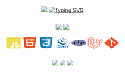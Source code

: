 
<div align="center">
 <img src="https://capsule-render.vercel.app/api?type=waving&color=6833ff&height=150&text=Desenvolvedor%20Front-end&animation=twinkling&fontColor=F8E7DE&fontSize=40&fontAlign=65&fontAlignY=30" />
 <a href="https://git.io/typing-svg"><img src="https://readme-typing-svg.herokuapp.com?font=Fira+Code&duration=4000&pause=10000&color=F7F7F7&width=435&lines=Ol%C3%A1%2C+eu+sou+o+Gabriel+Henrique+%F0%9F%91%8B%F0%9F%8F%BB" alt="Typing SVG" /></a>
</div>

##

<div align="center"  style="display: inline_block">
    <a href="https://www.linkedin.com/in/ghenriquev/" style="text-decoration: none;">
    <img height="150" src="https://github-readme-stats.vercel.app/api?username=ghenriquev&show_icons=true&theme=tokyonight&include_all_commits=true&count_private=true"/>
    <img height="150em" src="https://github-readme-stats.vercel.app/api/top-langs/?username=ghenriquev&layout=compact&langs_count=7&theme=tokyonight"/>
    </a>
</div>
<div align="center" style="display: inline_block"><br>
  <img align="center" alt="Gab-Js" height="30" width="40" src="https://raw.githubusercontent.com/devicons/devicon/master/icons/javascript/javascript-plain.svg">
  <img align="center" alt="Gab-HTML" height="30" width="40" src="https://raw.githubusercontent.com/devicons/devicon/master/icons/html5/html5-original.svg">
  <img align="center" alt="Gab-CSS" height="30" width="40" src="https://raw.githubusercontent.com/devicons/devicon/master/icons/css3/css3-original.svg">
  <img align="center" alt="Gab-jQuery" height="30" width="40" src="https://github.com/devicons/devicon/blob/master/icons/jquery/jquery-plain-wordmark.svg">
  <img align="center" alt="Gab-PHP" height="30" width="40" src="https://github.com/devicons/devicon/blob/master/icons/php/php-original.svg">
  <img align="center" alt="Gab-Laravel" height="30" width="40" src="https://github.com/devicons/devicon/blob/master/icons/laravel/laravel-original.svg">
  <img align="center" alt="Gab-Git" height="30" width="40" src="https://github.com/devicons/devicon/blob/master/icons/git/git-original.svg">
</div>

  
  ##
 
<div align="center"> 
  
   <a href="https://instagram.com/ghenriquev" target="_blank"><img src="https://img.shields.io/badge/-Instagram-%23E4405F?style=for-the-badge&logo=instagram&logoColor=white" target="_blank"></a>
  <a href = "mailto:gabriel.emv@hotmail.com"><img src="https://img.shields.io/badge/Microsoft_Outlook-0078D4?style=for-the-badge&logo=microsoft-outlook&logoColor=white" target="_blank"></a>
  <a href="https://www.linkedin.com/in/ghenriquev" target="_blank"><img src="https://img.shields.io/badge/-LinkedIn-%230077B5?style=for-the-badge&logo=linkedin&logoColor=white" target="_blank"></a> 

</div>
